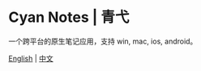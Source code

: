 # Cyan Notes | 青弋
一个跨平台的原生笔记应用，支持 win, mac, ios, android。

[English](README.md) | [中文](README_zh.md)

